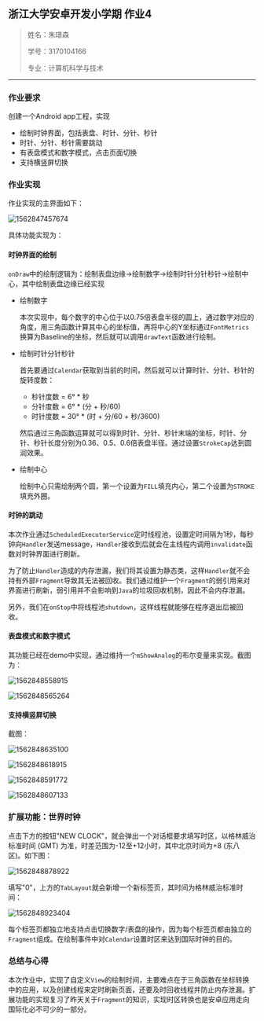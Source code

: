 ## 浙江大学安卓开发小学期 作业4

> 姓名：朱璟森
>
> 学号：3170104166
>
> 专业：计算机科学与技术

****

### 作业要求

创建一个Android app工程，实现

* 绘制时钟界面，包括表盘、时针、分针、秒针
* 时针、分针、秒针需要跳动
* 有表盘模式和数字模式，点击页面切换
* 支持横竖屏切换

### 作业实现

作业实现的主界面如下：

![1562847457674](assets/1562847457674.png)

具体功能实现为：

#### 时钟界面的绘制

`onDraw`中的绘制逻辑为：绘制表盘边缘->绘制数字->绘制时针分针秒针->绘制中心，其中绘制表盘边缘已经实现

* 绘制数字

  本次实现中，每个数字的中心位于以0.75倍表盘半径的圆上，通过数字对应的角度，用三角函数计算其中心的坐标值，再将中心的Y坐标通过`FontMetrics`换算为Baseline的坐标，然后就可以调用`drawText`函数进行绘制。

* 绘制时针分针秒针

  首先要通过`Calendar`获取到当前的时间，然后就可以计算时针、分针、秒针的旋转度数：

  * 秒针度数 = 6° * 秒
  * 分针度数 = 6° * (分 + 秒/60)
  * 时针度数 = 30° * (时 + 分/60 + 秒/3600)

  然后通过三角函数运算就可以得到时针、分针、秒针末端的坐标，时针、分针、秒针长度分别为0.36、0.5、0.6倍表盘半径。通过设置`StrokeCap`达到圆润效果。

* 绘制中心

  绘制中心只需绘制两个圆，第一个设置为`FILL`填充内心，第二个设置为`STROKE`填充外圈。

#### 时钟的跳动

本次作业通过`ScheduledExecutorService`定时线程池，设置定时间隔为1秒，每秒钟向`Handler`发送message，`Handler`接收到后就会在主线程内调用`invalidate`函数对时钟界面进行刷新。

为了防止`Handler`造成的内存泄漏，我们将其设置为静态类，这样`Handler`就不会持有外部`Fragment`导致其无法被回收。我们通过维护一个`Fragment`的弱引用来对界面进行刷新，弱引用并不会影响到`Java`的垃圾回收机制，因此不会内存泄漏。

另外，我们在`onStop`中将线程池`shutdown`，这样线程就能够在程序退出后被回收。

#### 表盘模式和数字模式

其功能已经在demo中实现，通过维持一个`mShowAnalog`的布尔变量来实现。截图为：

![1562848558915](assets/1562848558915.png)

![1562848565264](assets/1562848565264.png)

#### 支持横竖屏切换

截图：

![1562848635100](assets/1562848635100.png)

![1562848618915](assets/1562848618915.png)

![1562848591772](assets/1562848591772.png)

![1562848607133](assets/1562848607133.png)

### 扩展功能：世界时钟

点击下方的按钮"NEW CLOCK"，就会弹出一个对话框要求填写时区，以格林威治标准时间 (GMT) 为准，时差范围为-12至+12小时，其中北京时间为+8 (东八区)。如下图：

![1562848878922](assets/1562848878922.png)

填写"0"，上方的`TabLayout`就会新增一个新标签页，其时间为格林威治标准时间：

![1562848923404](assets/1562848923404.png)

每个标签页都独立地支持点击切换数字/表盘的操作，因为每个标签页都由独立的`Fragment`组成。在绘制事件中对`Calendar`设置时区来达到国际时钟的目的。

### 总结与心得

本次作业中，实现了自定义`View`的绘制时间，主要难点在于三角函数在坐标转换中的应用，以及创建线程来定时刷新页面，还要及时回收线程并防止内存泄漏。扩展功能的实现复习了昨天关于`Fragment`的知识，实现时区转换也是安卓应用走向国际化必不可少的一部分。
